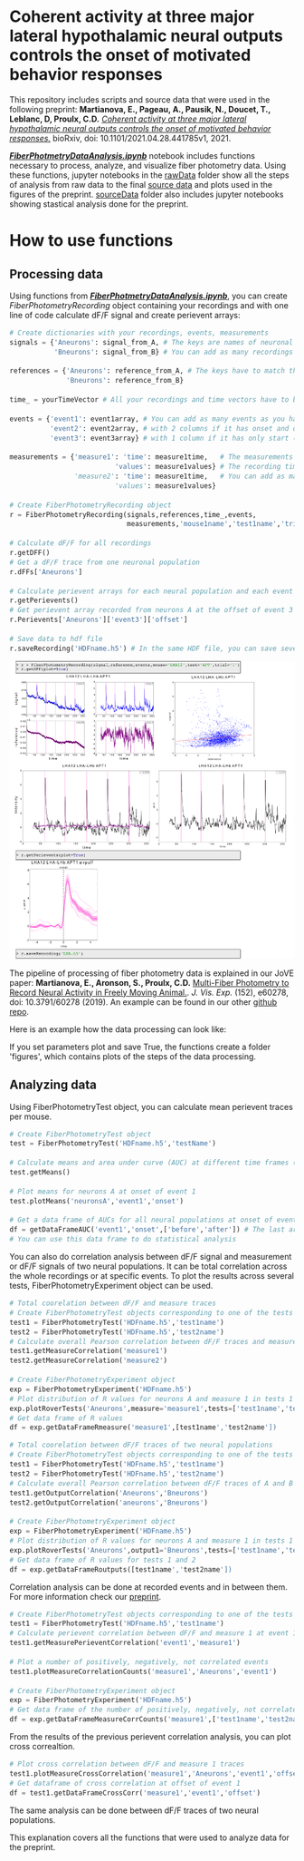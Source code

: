 # Coherent activity at three major lateral hypothalamic neural outputs controls the onset of motivated behavior responses

This repository includes scripts and source data that were used in the following preprint: 
__Martianova, E., Pageau, A., Pausik, N., Doucet, T., Leblanc, D, Proulx, C.D.__ [_Coherent activity at three major lateral hypothalamic neural outputs controls the onset of motivated behavior responses._](https://www.biorxiv.org/content/10.1101/2021.04.28.441785v1) bioRxiv, doi: 10.1101/2021.04.28.441785v1, 2021.

[___FiberPhotmetryDataAnalysis.ipynb___](./FiberPhotometryDataAnalysis.ipynb) notebook includes functions necessary to process, analyze, and visualize fiber photometry data. Using these functions, jupyter notebooks in the [rawData](./rawData) folder show all the steps of analysis from raw data to the final [source data](./sourceData) and plots used in the figures of the preprint. [sourceData](./sourceData) folder also includes jupyter notebooks showing stastical analysis done for the preprint.

# How to use functions

## Processing data
Using functions from [___FiberPhotmetryDataAnalysis.ipynb___](./FiberPhotometryDataAnalysis.ipynb), you can create _FiberPhotometryRecording_ object containing your recordings and with one line of code calculate dF/F signal and create perievent arrays:

```python
# Create dictionaries with your recordings, events, measurements
signals = {'Aneurons': signal_from_A, # The keys are names of neuronal populations, values are vectors of intensity.
           'Bneurons': signal_from_B} # You can add as many recordings as you have from the same animal.

references = {'Aneurons': reference_from_A, # The keys have to match the one in the signals.
              'Bneurons': reference_from_B}
              
time_ = yourTimeVector # All your recordings and time vectors have to be the same length.

events = {'event1': event1array, # You can add as many events as you have. Each event is a 2D array,
          'event2': event2array, # with 2 columns if it has onset and offset (e.g. consumption, immobility bouts),
          'event3': event3array} # with 1 column if it has only start (e.g. air puff, foot shock).
          
measurements = {'measure1': 'time': measure1time,   # The measurements can be for example speed or freezing score.
                          'values': measure1values} # The recording time of the measurements can be not the same as fiber photometry
                'measure2': 'time': measure1time,   # You can add as many measures as you have.
                          'values': measure1values} 
                          
# Create FiberPhotometryRecording object
r = FiberPhotometryRecording(signals,references,time_,events,
                             measurements,'mouse1name','test1name','trialNumber')
                             
# Calculate dF/F for all recordings
r.getDFF()
# Get a dF/F trace from one neuronal population
r.dFFs['Aneurons']

# Calculate perievent arrays for each neural population and each event
r.getPerievents()
# Get perievent array recorded from neurons A at the offset of event 3
r.Perievents['Aneurons']['event3']['offset']

# Save data to hdf file
r.saveRecording('HDFname.h5') # In the same HDF file, you can save several recordings from different mice, tests, and trials
```

![my image](class_recording.png)

The pipeline of processing of fiber photometry data is explained in our JoVE paper:
__Martianova, E., Aronson, S., Proulx, C.D.__ [Multi-Fiber Photometry to Record Neural Activity in Freely Moving Animal.](https://www.jove.com/video/60278/multi-fiber-photometry-to-record-neural-activity-freely-moving). _J. Vis. Exp._ (152), e60278, doi: 10.3791/60278 (2019).
An example can be found in our other [github repo](https://github.com/katemartian/Photometry_data_processing).

Here is an example how the data processing can look like:

If you set parameters plot and save True, the functions create a folder 'figures', which contains plots of the steps of the data processing.


## Analyzing data
Using FiberPhotometryTest object, you can calculate mean perievent traces per mouse.

```python
# Create FiberPhotometryTest object
test = FiberPhotometryTest('HDFname.h5','testName')

# Calculate means and area under curve (AUC) at different time frames (default frames are -1s - 0s and 0s - +1s from an event)
test.getMeans()

# Plot means for neurons A at onset of event 1
test.plotMeans('neuronsA','event1','onset')

# Get a data frame of AUCs for all neural populations at onset of event 1
df = getDataFrameAUC('event1','onset',['before','after']) # The last argument sets names to AUC time frames
# You can use this data frame to do statistical analysis
```

You can also do correlation analysis between dF/F signal and measurement or dF/F signals of two neural populations. It can be total correlation across the whole recordings or at specific events. To plot the results across several tests, FiberPhotometryExperiment object can be used.

```python
# Total coorelation between dF/F and measure traces
# Create FiberPhotometryTest objects corresponding to one of the tests saved in HDF file.
test1 = FiberPhotometryTest('HDFname.h5','test1name')
test2 = FiberPhotometryTest('HDFname.h5','test2name')
# Calculate overall Pearson correlation between dF/F traces and measure1 traces.
test1.getMeasureCorrelation('measure1')
test2.getMeasureCorrelation('measure2')

# Create FiberPhotometryExperiment object
exp = FiberPhotometryExperiment('HDFname.h5')
# Plot distribution of R values for neurons A and measure 1 in tests 1 and 2
exp.plotRoverTests('Aneurons',measure='measure1',tests=['test1name','test2name']
# Get data frame of R values
df = exp.getDataFrameRmeasure('measure1',[test1name','test2name'])
```

```python
# Total coorelation between dF/F traces of two neural populations
# Create FiberPhotometryTest objects corresponding to one of the tests saved in HDF file.
test1 = FiberPhotometryTest('HDFname.h5','test1name')
test2 = FiberPhotometryTest('HDFname.h5','test2name')
# Calculate overall Pearson correlation between dF/F traces of A and B neurons.
test1.getOutputCorrelation('Aneurons','Bneurons')
test2.getOutputCorrelation('aneurons','Bneurons')
 
# Create FiberPhotometryExperiment object
exp = FiberPhotometryExperiment('HDFname.h5')
# Plot distribution of R values for neurons A and measure 1 in tests 1 and 2
exp.plotRoverTests('Aneurons',output1='Bneurons',tests=['test1name','test2name'])
# Get data frame of R values for tests 1 and 2
df = exp.getDataFrameRoutputs([test1name','test2name'])
```

Correlation analysis can be done at recorded events and in between them. For more information check our [preprint](./2021.04.28.441785v1.full.pdf).

```python
# Create FiberPhotometryTest objects corresponding to one of the tests saved in HDF file.
test1 = FiberPhotometryTest('HDFname.h5','test1name')
# Calculate perievent correlation between dF/F and measure 1 at event 1 and between them
test1.getMeasurePerieventCorrelation('event1','measure1')

# Plot a number of positively, negatively, not correlated events
test1.plotMeasureCorrelationCounts('measure1','Aneurons','event1')

# Create FiberPhotometryExperiment object
exp = FiberPhotometryExperiment('HDFname.h5')
# Get data frame of the number of positively, negatively, not correlated events
df = exp.getDataFrameMeasureCorrCounts('measure1',['test1name','test2name'],['Aneurons','Bneurons'])
```

From the results of the previous perievent correlation analysis, you can plot cross correaltion.

```python
# Plot cross correlation between dF/F and measure 1 traces 
test1.plotMeasureCrossCorrelation('measure1','Aneurons','event1','offset')
# Get dataframe of cross correlation at offset of event 1
df = test1.getDataFrameCrossCorr('measure1','event1','offset')
```

The same analysis can be done between dF/F traces of two neural populations.

This explanation covers all the functions that were used to analyze data for the preprint.
